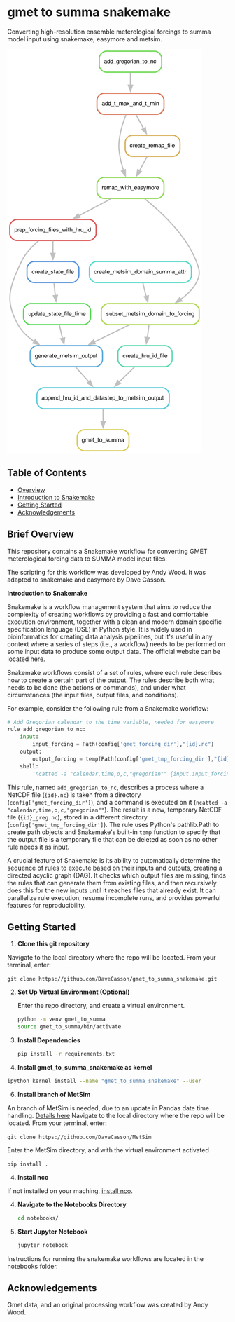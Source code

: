 # gmet to summa snakemake

Converting high-resolution ensemble meterological forcings to summa model input using snakemake, easymore and metsim.

![Auto-generated Workflow Schematic](https://github.com/DaveCasson/gmet_to_summa_snakemake/blob/main/workflow/reports/gmet_to_summa.png)

## Table of Contents
- [Overview](#brief-overview)
- [Introduction to Snakemake](#introduction-to-snakemake)
- [Getting Started](#getting-started)
- [Acknowledgements](#acknowledgements)

## Brief Overview

This repository contains a Snakemake workflow for converting GMET meterological forcing data to SUMMA model input files.

The scripting for this workflow was developed by Andy Wood. It was adapted to snakemake and easymore by Dave Casson.


**Introduction to Snakemake**

Snakemake is a workflow management system that aims to reduce the complexity of creating workflows by providing a fast and comfortable execution environment, together with a clean and modern domain specific specification language (DSL) in Python style. It is widely used in bioinformatics for creating data analysis pipelines, but it's useful in any context where a series of steps (i.e., a workflow) needs to be performed on some input data to produce some output data. The official website can be located [here](https://snakemake.github.io/).

Snakemake workflows consist of a set of rules, where each rule describes how to create a certain part of the output. The rules describe both what needs to be done (the actions or commands), and under what circumstances (the input files, output files, and conditions).

For example, consider the following rule from a Snakemake workflow:

```python
# Add Gregorian calendar to the time variable, needed for easymore
rule add_gregorian_to_nc:
    input:  
        input_forcing = Path(config['gmet_forcing_dir'],"{id}.nc")
    output:
        output_forcing = temp(Path(config['gmet_tmp_forcing_dir'],"{id}_greg.nc"))
    shell:
        'ncatted -a "calendar,time,o,c,"gregorian"" {input.input_forcing} {output.output_forcing}'
```

This rule, named `add_gregorian_to_nc`, describes a process where a NetCDF file (`{id}.nc`) is taken from a directory (`config['gmet_forcing_dir']`), and a command is executed on it (`ncatted -a "calendar,time,o,c,"gregorian""`). The result is a new, temporary NetCDF file (`{id}_greg.nc`), stored in a different directory (`config['gmet_tmp_forcing_dir']`). The rule uses Python's pathlib.Path to create path objects and Snakemake's built-in `temp` function to specify that the output file is a temporary file that can be deleted as soon as no other rule needs it as input.

A crucial feature of Snakemake is its ability to automatically determine the sequence of rules to execute based on their inputs and outputs, creating a directed acyclic graph (DAG). It checks which output files are missing, finds the rules that can generate them from existing files, and then recursively does this for the new inputs until it reaches files that already exist. It can parallelize rule execution, resume incomplete runs, and provides powerful features for reproducibility.


## Getting Started


1. **Clone this git repository**

  Navigate to the local directory where the repo will be located. From your terminal, enter:

  `git clone https://github.com/DaveCasson/gmet_to_summa_snakemake.git`


2. **Set Up Virtual Environment (Optional)**  

    Enter the repo directory, and create a virtual environment.

   ```bash
   python -m venv gmet_to_summa
   source gmet_to_summa/bin/activate
   ```

3. **Install Dependencies**  
   ```bash
   pip install -r requirements.txt
   ```
4. **Install gmet_to_summa_snakemake as kernel**

  ```bash
  ipython kernel install --name "gmet_to_summa_snakemake" --user
  ```
6. **Install branch of MetSim**

  An branch of MetSim is needed, due to an update in Pandas date time handling. [Details here](https://github.com/UW-Hydro/MetSim/pull/260)
  Navigate to the local directory where the repo will be located. From your terminal, enter:

  `git clone https://github.com/DaveCasson/MetSim`

  Enter the MetSim directory, and with the virtual environment activated

  `pip install .`

4. **Install nco**

  If not installed on your maching, [install nco](https://formulae.brew.sh/formula/nco).


4. **Navigate to the Notebooks Directory**  
   ```bash
   cd notebooks/
   ```

5. **Start Jupyter Notebook**  
   ```bash
   jupyter notebook
   ```

Instructions for running the snakemake workflows are located in the notebooks folder.


## Acknowledgements

Gmet data, and an original processing workflow was created by Andy Wood.
